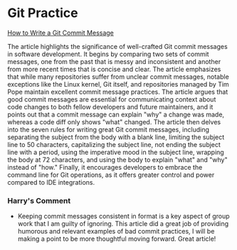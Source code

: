 # Git Practice
[How to Write a Git Commit Message](https://cbea.ms/git-commit/#why-not-how)

The article highlights the significance of well-crafted Git commit messages in software development. It begins by comparing two sets of commit messages, one from the past that is messy and inconsistent and another from more recent times that is concise and clear. The article emphasizes that while many repositories suffer from unclear commit messages, notable exceptions like the Linux kernel, Git itself, and repositories managed by Tim Pope maintain excellent commit message practices. The article argues that good commit messages are essential for communicating context about code changes to both fellow developers and future maintainers, and it points out that a commit message can explain "why" a change was made, whereas a code diff only shows "what" changed. The article then delves into the seven rules for writing great Git commit messages, including separating the subject from the body with a blank line, limiting the subject line to 50 characters, capitalizing the subject line, not ending the subject line with a period, using the imperative mood in the subject line, wrapping the body at 72 characters, and using the body to explain "what" and "why" instead of "how." Finally, it encourages developers to embrace the command line for Git operations, as it offers greater control and power compared to IDE integrations.

### Harry's Comment
- Keeping commit messages consistent in format is a key aspect of group work that I am guilty of ignoring. This article did a great job of providing humorous and relevant examples of bad commit practices, I will be making a point to be more thoughtful moving forward. Great article!

